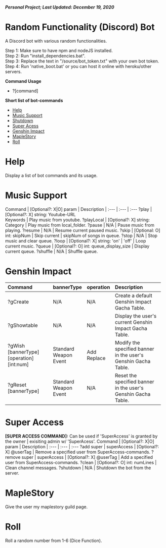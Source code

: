 ***Personal Project; Last Updated: December 19, 2020***
# Random Functionality (Discord) Bot #
A Discord bot with various random functionalities.

Step 1: Make sure to have npm and nodeJS installed.<br/>
Step 2: Run "install_dependencies.bat".<br/>
Step 3: Replace the text in "/source/bot_token.txt" with your own bot token.<br/>
Step 4: Run 'native_boot.bat' or you can host it online with heroku/other servers.<br/>

**Command Usage**
- \?\[command\]

**Short list of bot-commands**
- [Help](#Help)
- [Music Support](#Music-Support)
- [Shutdown](#Shutdown)
- [Super Acess](#Super-Access)
- [Genshin Impact](#Genshin-Impact)
- [MapleStory](#MapleStory)
- [Roll](#Roll)

# Help #
Display a list of bot commands and its usage.

# Music Support #
Command | \[Optional?: X|O\] param | Description
| :--- | :--- | :---
?play | \[Optional?: X\] string: Youtube-URL<br/>Keywords | Play music from youtube.
?playLocal | \[Optional?: X\] string: Category | Play music from local_folder.
?pause | N/A | Pause music from playing.
?resume | N/A | Resume current paused music.
?skip | \[Optional: O\] int: skipNum | Skip current \| skipNum of songs in queue.
?stop | N/A | Stop music and clear queue.
?loop | \[Optional?: X\] string: 'on' \| 'off' | Loop current music.
?queue | \[Optional?: O\] int: queue_display_size | Display current queue.
?shuffle | N/A | Shuffle queue.

# Genshin Impact #
Command | bannerType | operation | Description
| :--- | :--- | :--- | :---
?gCreate | N/A | N/A | Create a default Genshin Impact Gacha Table.
?gShowtable | N/A | N/A | Display the user's current Genshin Impact Gacha Table.
?gWish \[bannerType\] \[operation\] \[int:num\] | Standard<br/>Weapon<br/>Event | Add<br/>Replace | Modify the specified banner in the user's Genshin Gacha Table.
?gReset \[bannerType\] | Standard<br/>Weapon<br/>Event | N/A | Reset the specified banner in the user's Genshin Gacha Table.

# Super Access #
**\[SUPER ACCESS COMMAND\]:** Can be used if 'SuperAccess' is granted by the owner \| exisiting admin w/ 'SuperAcess'.
Command | \[Optional?: X|O\] param | Description
| :--- | :--- | :---
?add super \| superAccess | \[Optional?: X\] @userTag | Remove a specified user from SuperAccess-commands.
?remove super \| superAccess | \[Optional?: X\] @userTag | Add a specified user from SuperAccess-commands.
?clean | \[Optional?: O\] int: numLines | Clean channel messages.
?shutdown | N/A | Shutdown the bot from the server.

# MapleStory #
Give the user my maplestory guild page.

# Roll #
Roll a random number from 1-6 (Dice Function).
